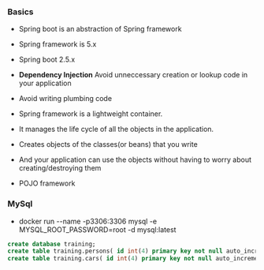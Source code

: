 ### Basics

* Spring boot is an abstraction of Spring framework
* Spring framework is 5.x
* Spring boot 2.5.x

* __Dependency Injection__ Avoid unneccessary creation or lookup code in your application
* Avoid writing plumbing code 
* Spring framework is a lightweight container. 
* It manages the life cycle of all the objects in the application.
* Creates objects of the classes(or beans) that you write
* And your application can use the objects without having to worry about creating/destroying them
* POJO framework

### MySql
* docker run --name -p3306:3306  mysql -e MYSQL_ROOT_PASSWORD=root -d mysql:latest

``` sql
create database training;
create table training.persons( id int(4) primary key not null auto_increment, name varchar(40), age int(4));
create table training.cars( id int(4) primary key not null auto_increment, model varchar(40), year int(4), person_id int(4));
```